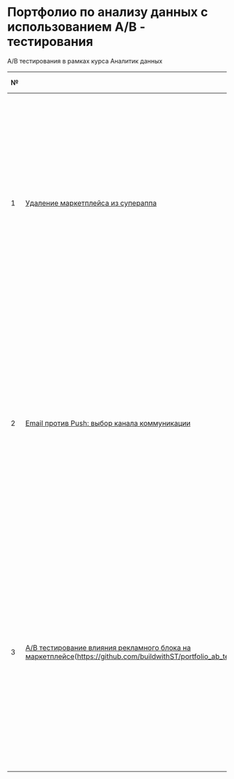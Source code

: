# Портфолио по анализу данных с использованием A/B - тестирования
A/B тестирования в рамках курса Аналитик данных

№ | Ссылка на проект | Отрасль бизнеса | Описание | Используемые библиотеки | Презентация проекта 
---|---|---|---|---|---
1 | [Удаление маркетплейса из супераппа](https://github.com/buildwithST/portfolio_ab_testing/tree/2053cf62a627ee0a74b999aef65723a55a8302b1/Marketplace%20Removal%20Impact%20AB%20Test%20in%20a%20Super%20App) | Цифровые сервисы, Продуктовая аналитика | Проектирование A/B теста по удалению маркетплейса из интерфейса супераппа. Цель — проверить гипотезу, что упрощение интерфейса увеличит фокус пользователей на основном сервисе (такси). Описан дизайн эксперимента, целевые и вспомогательные метрики (CR, Retention, Time to Action, NPS), логика вызревания (1–21 день) и критерии успеха. | *A/B test design, BI-документация* | [Презентация "Удаление маркетплейса"](https://drive.google.com/file/d/1chUjSUFkdL8xiFDZZQxXzzkZqesu8Q42/view?usp=sharing)
2 | [Email против Push: выбор канала коммуникации](https://github.com/buildwithST/portfolio_ab_testing/tree/2053cf62a627ee0a74b999aef65723a55a8302b1/Optimizing%20Communication%20Channels_%20Email%20vs%20Push%20AB%20Test) | Маркетинг, Growth-аналитика | A/B дизайн-эксперимент для определения наиболее эффективного канала привлечения новых пользователей: email или push. Гипотеза построена на рыночных бенчмарках в пользу push. Описан выбор метрик (CTR, CR, CPA как success; bounce, unsubscribe, NPS как guardrail), предложена серия запусков по сегментам и форматам. | *A/B test design, Communication Strategy* | [Презентация "Email vs Push"](https://drive.google.com/file/d/1JE-cFTirmHivszT-8xF4qtF0rKZ8ewto/view?usp=sharing)
3 | [A/B тестирование влияния рекламного блока на маркетплейсе](https://github.com/buildwithST/portfolio_ab_testing/tree/main/AB_Test_Project_Marketplace)(https://github.com/buildwithST/portfolio_ab_testing/tree/6a733273c078f6662a7035c99d09d0582d30fec9/AB_Test_Project_Marketplace) | E-commerce, Продуктовая аналитика | Анализ данных A/B-теста для оценки влияния добавления рекламного блока на ключевые пользовательские метрики маркетплейса. Проведён расчёт воронки (views → clicks → adds), определены базовые показатели (CTR, CR), рассчитан MDE и проверено ограничение по размеру выборки (≤20% аудитории). Сформулированы выводы и рекомендации по дальнейшему запуску эксперимента. | *Python (pandas, numpy, scipy, matplotlib, seaborn), Jupyter Notebook* | [Презентация "Влияние рекламного блока"]([https://github.com/buildwithST/portfolio_ab_testing/blob/main/AB_Test_Project_Marketplace/ABtest_Marketplace_Presentation.pdf](https://docs.google.com/presentation/d/1D0aD3X-Q9X3N30KILMLb7eYZXjdIlnsa/edit?usp=drive_link&ouid=115723313628215873395&rtpof=true&sd=true))
